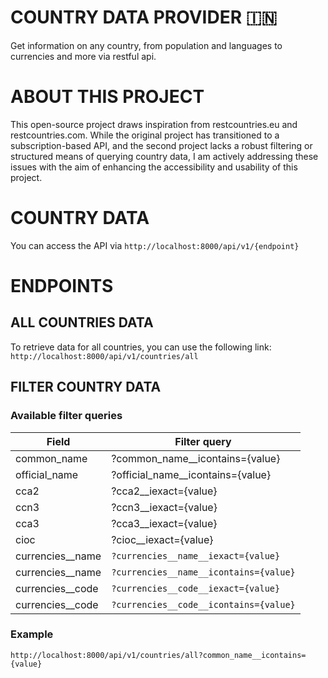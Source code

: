 # COUNTRY DATA PROVIDER 🇮🇳
Get information on any country, from population and languages to currencies and more via restful api.

# ABOUT THIS PROJECT
This open-source project draws inspiration from restcountries.eu and restcountries.com. While the original project has transitioned to a subscription-based API, and the second project lacks a robust filtering or structured means of querying country data, I am actively addressing these issues with the aim of enhancing the accessibility and usability of this project.

# COUNTRY DATA  
You can access the API via `http://localhost:8000/api/v1/{endpoint}`

# ENDPOINTS

## ALL COUNTRIES DATA
To retrieve data for all countries, you can use the following link: 
`http://localhost:8000/api/v1/countries/all`

## FILTER COUNTRY DATA

### Available filter queries

| Field | Filter query |
| --- | ------------------- |
| common_name | ?common_name__icontains={value} |
| official_name | ?official_name__icontains={value} |
| cca2 | ?cca2__iexact={value} |
| ccn3 | ?ccn3__iexact={value} |
| cca3 | ?cca3__iexact={value} |
| cioc | ?cioc__iexact={value} |
| currencies__name | `?currencies__name__iexact={value}` |
| currencies__name | `?currencies__name__icontains={value}` |
| currencies__code | `?currencies__code__iexact={value}`|
| currencies__code | `?currencies__code__icontains={value}` |

### Example
`http://localhost:8000/api/v1/countries/all?common_name__icontains={value}`








